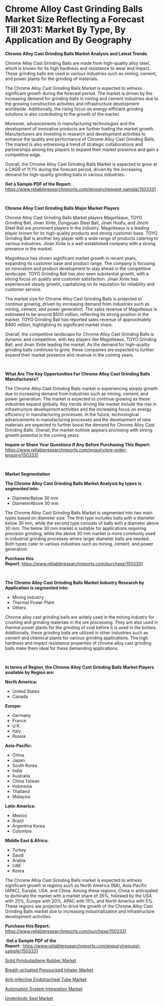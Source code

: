 <p><h1>Chrome Alloy Cast Grinding Balls Market Size Reflecting a Forecast Till 2031: Market By Type, By Application and By Geography</h1></p><p><strong>Chrome Alloy Cast Grinding Balls Market Analysis and Latest Trends</strong></p>
<p><p>Chrome Alloy Cast Grinding Balls are made from high-quality alloy steel, which is known for its high hardness and resistance to wear and impact. These grinding balls are used in various industries such as mining, cement, and power plants for the grinding of materials.</p><p>The Chrome Alloy Cast Grinding Balls Market is expected to witness significant growth during the forecast period. The market is driven by the increasing demand for grinding balls in mining and cement industries due to the growing construction activities and infrastructure development worldwide. Additionally, the rising focus on energy-efficient grinding solutions is also contributing to the growth of the market.</p><p>Moreover, advancements in manufacturing technologies and the development of innovative products are further fueling the market growth. Manufacturers are investing in research and development activities to enhance the quality and performance of Chrome Alloy Cast Grinding Balls. The market is also witnessing a trend of strategic collaborations and partnerships among key players to expand their market presence and gain a competitive edge.</p><p>Overall, the Chrome Alloy Cast Grinding Balls Market is expected to grow at a CAGR of 11.1% during the forecast period, driven by the increasing demand for high-quality grinding balls in various industries.</p></p>
<p><strong>Get a Sample PDF of the Report:&nbsp;</strong> <a href="https://www.reliableresearchreports.com/enquiry/request-sample/1503331">https://www.reliableresearchreports.com/enquiry/request-sample/1503331</a></p>
<p>&nbsp;</p>
<p><strong>Chrome Alloy Cast Grinding Balls Major Market Players</strong></p>
<p><p>Chrome Alloy Cast Grinding Balls Market players Magotteaux, TOYO Grinding Ball, Jinan Xinte, Dongyuan Steel Ball, Jinan Huafu, and Jinchi Steel Ball are prominent players in the industry. Magotteaux is a leading player known for its high-quality products and strong customer base. TOYO Grinding Ball is another key player with a wide range of products catering to various industries. Jinan Xinte is a well-established company with a strong presence in the market.</p><p>Magotteaux has shown significant market growth in recent years, expanding its customer base and product range. The company is focusing on innovation and product development to stay ahead in the competitive landscape. TOYO Grinding Ball has also seen substantial growth, with a strong focus on quality and customer satisfaction. Jinan Xinte has experienced steady growth, capitalizing on its reputation for reliability and customer service.</p><p>The market size for Chrome Alloy Cast Grinding Balls is projected to continue growing, driven by increasing demand from industries such as mining, cement, and power generation. The sales revenue of Magotteaux is estimated to be around $500 million, reflecting its strong position in the market. TOYO Grinding Ball has reported sales revenue of approximately $400 million, highlighting its significant market share.</p><p>Overall, the competitive landscape for Chrome Alloy Cast Grinding Balls is dynamic and competitive, with key players like Magotteaux, TOYO Grinding Ball, and Jinan Xinte leading the market. As the demand for high-quality grinding balls continues to grow, these companies are expected to further expand their market presence and revenue in the coming years.</p></p>
<p>&nbsp;</p>
<p><strong>What Are The Key Opportunities For Chrome Alloy Cast Grinding Balls Manufacturers?</strong></p>
<p><p>The Chrome Alloy Cast Grinding Balls market is experiencing steady growth due to increasing demand from industries such as mining, cement, and power generation. The market is expected to continue growing as these industries expand globally. Key trends driving the market include the rise in infrastructure development activities and the increasing focus on energy efficiency in manufacturing processes. In the future, technological advancements in manufacturing processes and the development of new materials are expected to further boost the demand for Chrome Alloy Cast Grinding Balls. Overall, the market outlook appears promising with strong growth potential in the coming years.</p></p>
<p><strong>Inquire or Share Your Questions If Any Before Purchasing This Report:</strong> <a href="https://www.reliableresearchreports.com/enquiry/pre-order-enquiry/1503331">https://www.reliableresearchreports.com/enquiry/pre-order-enquiry/1503331</a></p>
<p>&nbsp;</p>
<p><strong>Market Segmentation</strong></p>
<p><strong>The Chrome Alloy Cast Grinding Balls Market Analysis by types is segmented into:</strong></p>
<p><ul><li>DiameterBelow 30 mm</li><li>DiameterAbove 30 mm</li></ul></p>
<p><p>The Chrome Alloy Cast Grinding Balls Market is segmented into two main types based on diameter size. The first type includes balls with a diameter below 30 mm, while the second type consists of balls with a diameter above 30 mm. The below 30 mm market is suitable for applications requiring precision grinding, while the above 30 mm market is more commonly used in industrial grinding processes where larger diameter balls are needed. Both types cater to various industries such as mining, cement, and power generation.</p></p>
<p><strong>Purchase this Report:&nbsp;</strong><a href="https://www.reliableresearchreports.com/purchase/1503331">https://www.reliableresearchreports.com/purchase/1503331</a></p>
<p>&nbsp;</p>
<p><strong>The Chrome Alloy Cast Grinding Balls Market Industry Research by Application is segmented into:</strong></p>
<p><ul><li>Mining Industry</li><li>Thermal Power Plant</li><li>Others</li></ul></p>
<p><p>Chrome alloy cast grinding balls are widely used in the mining industry for crushing and grinding materials in the ore processing. They are also used in thermal power plants for the grinding of coal before it is used in the boilers. Additionally, these grinding balls are utilized in other industries such as cement and chemical plants for various grinding applications. The high hardness and impact resistance properties of chrome alloy cast grinding balls make them ideal for these demanding applications.</p></p>
<p>&nbsp;</p>
<p><strong>In terms of Region, the Chrome Alloy Cast Grinding Balls Market Players available by Region are:</strong></p>
<p>
    <p> <strong> North America: </strong>
        <ul>
            <li>United States</li>
            <li>Canada</li>
        </ul>
        </p> 
    <p> <strong> Europe: </strong>
        <ul>
            <li>Germany</li>
            <li>France</li>
            <li>U.K.</li>
            <li>Italy</li>
            <li>Russia</li>
        </ul>
        </p> 
    <p> <strong> Asia-Pacific: </strong>
        <ul>
            <li>China</li>
            <li>Japan</li>
            <li>South Korea</li>
            <li>India</li>
            <li>Australia</li>
            <li>China Taiwan</li>
            <li>Indonesia</li>
            <li>Thailand</li>
            <li>Malaysia</li>
        </ul>
        </p> 
    <p> <strong> Latin America: </strong>
        <ul>
            <li>Mexico</li>
            <li>Brazil</li>
            <li>Argentina Korea</li>
            <li>Colombia</li>
        </ul>
        </p> 
    <p> <strong> Middle East & Africa: </strong>
        <ul>
            <li>Turkey</li>
            <li>Saudi</li>
            <li>Arabia</li>
            <li>UAE</li>
            <li>Korea</li>
        </ul>
    </p>
    </p>
<p><p>The Chrome Alloy Cast Grinding Balls market is expected to witness significant growth in regions such as North America (NA), Asia-Pacific (APAC), Europe, USA, and China. Among these regions, China is anticipated to dominate the market with a market share of 35%, followed by the USA with 25%, Europe with 20%, APAC with 15%, and North America with 5%. These regions are projected to drive the growth of the Chrome Alloy Cast Grinding Balls market due to increasing industrialization and infrastructure development activities.</p></p>
<p><strong>Purchase this Report: </strong><a href="https://www.reliableresearchreports.com/purchase/1503331">https://www.reliableresearchreports.com/purchase/1503331</a></p>
<p>&nbsp;<strong>Get a Sample PDF of the Report:&nbsp;&nbsp;</strong><a href="https://www.reliableresearchreports.com/enquiry/request-sample/1503331">https://www.reliableresearchreports.com/enquiry/request-sample/1503331</a></p>
<p><strong></strong></p>
<p><p><a href="https://github.com/sofayahoo2023/Market-Research-Report-List-3/blob/main/solid-polybutadiene-rubber-market.md">Solid Polybutadiene Rubber Market</a></p><p><a href="https://medium.com/@noelkunzei1/breath-actuated-pressurized-inhaler-market-size-cagr-trends-2024-2030-8042044292b2">Breath-actuated Pressurized Inhaler Market</a></p><p><a href="https://medium.com/@noelkunzei1/anti-infective-endotracheal-tube-market-size-and-market-trends-complete-industry-overview-2024-to-5141441007bd">Anti-infective Endotracheal Tube Market</a></p><p><a href="https://issuu.com/reportprime-2/docs/automation-system-integration-market-size-2030.ppt">Automation System Integration Market</a></p><p><a href="https://issuu.com/reportprime-2/docs/underbody-seal-market-size-2030.pptx">Underbody Seal Market</a></p></p>